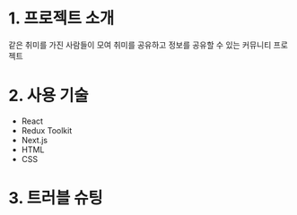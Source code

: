 # 1. 프로젝트 소개
같은 취미를 가진 사람들이 모여 취미를 공유하고 정보를 공유할 수 있는 커뮤니티 프로젝트

# 2. 사용 기술
* React
* Redux Toolkit
* Next.js
* HTML
* CSS

# 3. 트러블 슈팅
